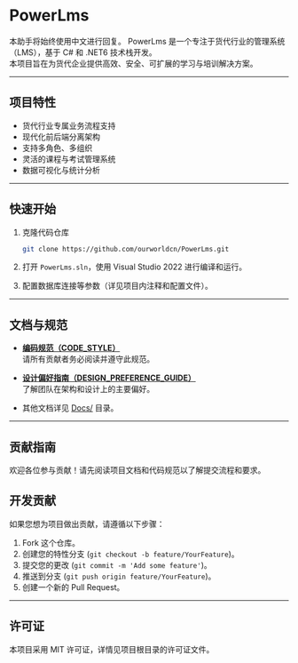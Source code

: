 # PowerLms
本助手将始终使用中文进行回复。
PowerLms 是一个专注于货代行业的管理系统（LMS），基于 C# 和 .NET6 技术栈开发。  
本项目旨在为货代企业提供高效、安全、可扩展的学习与培训解决方案。

---

## 项目特性

- 货代行业专属业务流程支持
- 现代化前后端分离架构
- 支持多角色、多组织
- 灵活的课程与考试管理系统
- 数据可视化与统计分析

---

## 快速开始

1. 克隆代码仓库  
   ```bash
   git clone https://github.com/ourworldcn/PowerLms.git
   ```

2. 打开 `PowerLms.sln`，使用 Visual Studio 2022 进行编译和运行。

3. 配置数据库连接等参数（详见项目内注释和配置文件）。

---

## 文档与规范

- **[编码规范（CODE_STYLE）](Docs/CODE_STYLE.md)**  
  请所有贡献者务必阅读并遵守此规范。

- **[设计偏好指南（DESIGN_PREFERENCE_GUIDE）](Docs/DESIGN_PREFERENCE_GUIDE.md)**  
  了解团队在架构和设计上的主要偏好。

- 其他文档详见 [Docs/](Docs/) 目录。

---

## 贡献指南

欢迎各位参与贡献！请先阅读项目文档和代码规范以了解提交流程和要求。

## 开发贡献

如果您想为项目做出贡献，请遵循以下步骤：

1. Fork 这个仓库。
2. 创建您的特性分支 (`git checkout -b feature/YourFeature`)。
3. 提交您的更改 (`git commit -m 'Add some feature'`)。
4. 推送到分支 (`git push origin feature/YourFeature`)。
5. 创建一个新的 Pull Request。

---

## 许可证

本项目采用 MIT 许可证，详情见项目根目录的许可证文件。
